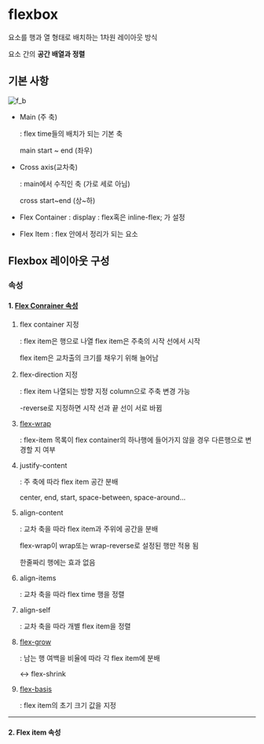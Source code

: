 # flexbox
요소를 행과 열 형태로 배치하는 1차원 레이아웃 방식

요소 간의 **공간 배열과 정렬**


## 기본 사항
![f_b](flexible_axi.png)

- Main (주 축)
    
    : flex time들의 배치가 되는 기본 축

    main start ~ end (좌우)

- Cross axis(교차축) 

    : main에서 수직인 축 (가로 세로 아님)

    cross start~end (상~하)

- Flex Container
    : display : flex혹은 inline-flex; 가 설정

- Flex Item
    : flex 안에서 정리가 되는 요소


## Flexbox 레이아웃 구성

### 속성

#### 1. [Flex Conrainer 속성](02.html)
1. flex container 지정
    
    : flex item은 행으로 나열
    flex item은 주축의 시작 선에서 시작
    
    flex item은 교차출의 크기를 채우기 위해 늘어남

2. flex-direction 지정
    
    : flex item 나열되는 방향 지정
    column으로 주축 변경 가능
    
    -reverse로 지정하면 시작 선과 끝 선이 서로 바뀜

3. [flex-wrap](05.html)

    : flex-item 목록이 flex container의 하나행에 들어가지 않을 경우 다른행으로 변경할 지 여부

4. justify-content

    : 주 축에 따라 flex item 공간 분배

    center, end, start, space-between, space-around...

5. align-content
    
    : 교차 축을 따라 flex item과 주위에 공간을 분배

    flex-wrap이 wrap또는 wrap-reverse로 설정된 행만 적용 됨

    한줄짜리 행에는 효과 없음

6. align-items
    
    : 교차 축을 따라 flex time 행을 정렬

7. align-self
    
    : 교차 축을 따라 개별 flex item을 정렬

8. [flex-grow](03.html)

    : 남는 행 여백을 비율에 따라 각 flex item에 분배

    ↔ flex-shrink

9. [flex-basis](04.html)
    
    : flex item의 초기 크기 값을 지정


---



#### 2. Flex item 속성
